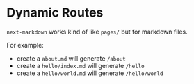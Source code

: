 # Dynamic Routes

`next-markdown` works kind of like `pages/` but for markdown files.

For example:

- create a `about.md` will generate `/about`
- create a `hello/index.md` will generate `/hello`
- create a `hello/world.md` will generate `/hello/world`
